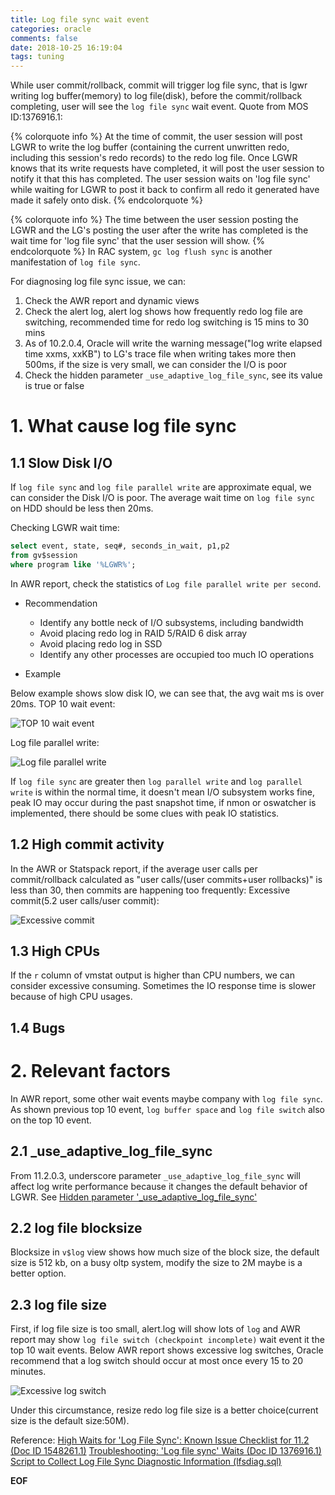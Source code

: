```yaml
---
title: Log file sync wait event
categories: oracle
comments: false
date: 2018-10-25 16:19:04
tags: tuning
---
```


While user commit/rollback, commit will trigger log file sync, that is lgwr writing log buffer(memory) to log file(disk), before the commit/rollback completing, user will see the `log file sync` wait event.
Quote from MOS ID:1376916.1:

{% colorquote info %}
At the time of commit, the user session will post LGWR to write the log buffer (containing the current unwritten redo, including this session's redo records) to the redo log file. Once LGWR knows that its write requests have completed, it will post the user session to notify it that this has completed. The user session waits on 'log file sync' while waiting for LGWR to post it back to confirm all redo it generated have made it safely onto disk.
{% endcolorquote %}

{% colorquote info %}
The time between the user session posting the LGWR and the LG's  posting the user after the write has completed is the wait time for 'log file sync' that the user session will show.
{% endcolorquote %}
In RAC system, `gc log flush sync` is another manifestation of `log file sync`.
<!--more-->

For diagnosing log file sync issue, we can:
1. Check the AWR report and dynamic views
2. Check the alert log, alert log shows how frequently redo log file are switching, recommended time for redo log switching is 15 mins to 30 mins
3. As of 10.2.0.4, Oracle will write the warning message("log write elapsed time xxms, xxKB") to LG's trace file when writing takes more then 500ms, if the size is very small, we can consider the I/O is poor
4. Check the hidden parameter `_use_adaptive_log_file_sync`, see its value is true or false

# 1. What cause log file sync

## 1.1 Slow Disk I/O
If `log file sync` and `log file parallel write` are approximate equal, we can consider the Disk I/O is poor.
The average wait time on `log file sync` on HDD should be less then 20ms.

Checking LGWR wait time:
```sql
select event, state, seq#, seconds_in_wait, p1,p2
from gv$session
where program like '%LGWR%';
```

In AWR report, check the statistics of `Log file parallel write per second`.

* Recommendation
   * Identify any bottle neck of I/O subsystems, including bandwidth
   * Avoid placing redo log in RAID 5/RAID 6 disk array
   * Avoid placing redo log in SSD
   * Identify any other processes are occupied too much IO operations

* Example

Below example shows slow disk IO, we can see that, the avg wait ms is over 20ms.
TOP 10 wait event:

![TOP 10 wait event](/images/log_file_sync1.jpg)

Log file parallel write:

![Log file parallel write](/images/log_file_parallel_write.jpg)

If `log file sync` are greater then `log parallel write` and `log parallel write` is within the normal time, it doesn't mean I/O subsystem works fine, peak IO may occur during the past snapshot time, if nmon or oswatcher is implemented, there should be some clues with peak IO statistics.
## 1.2 High commit activity

In the AWR or Statspack report, if the average user calls per commit/rollback calculated as "user calls/(user commits+user rollbacks)" is less than 30, then commits are happening too frequently:
Excessive commit(5.2 user calls/user commit):

![Excessive commit](/images/excessive_commits.jpg)

## 1.3 High CPUs
If the `r` column of vmstat output is higher than CPU numbers, we can consider excessive consuming. Sometimes the IO response time is slower because of high CPU usages.
## 1.4 Bugs

# 2. Relevant factors
In AWR report, some other wait events maybe company with `log file sync`. As shown previous top 10 event, `log buffer space` and `log file switch` also on the top 10 event.

## 2.1 _use_adaptive_log_file_sync
From 11.2.0.3, underscore parameter `_use_adaptive_log_file_sync` will affect log write performance because it changes the default behavior of LGWR. See [Hidden parameter '_use_adaptive_log_file_sync'](/use-adaptive-log-file-sync.html)

## 2.2 log file blocksize
Blocksize in `v$log` view shows how much size of the block size, the default size is 512 kb, on a busy oltp system, modify the size to 2M maybe is a better option.

## 2.3 log file size
First, if log file size is too small, alert.log will show lots of `log` and AWR report may show `log file switch (checkpoint incomplete)` wait event it the top 10 wait events.
Below AWR report shows excessive log switches, Oracle recommend that a log switch should occur at most once every 15 to 20 minutes.

![Excessive log switch](/images/log_switch_freq1.jpg)

Under this circumstance, resize redo log file size is a better choice(current size is the default size:50M).

Reference:
[High Waits for 'Log File Sync': Known Issue Checklist for 11.2 (Doc ID 1548261.1)](https://support.oracle.com/epmos/faces/DocumentDisplay?_afrLoop=446818976135672&id=1548261.1&_adf.ctrl-state=o2nxn6cvz_62)
[Troubleshooting: 'Log file sync' Waits (Doc ID 1376916.1)](https://support.oracle.com/epmos/faces/DocumentDisplay?_afrLoop=446901390154542&parent=DOCUMENT&sourceId=1548261.1&id=1376916.1&_afrWindowMode=0&_adf.ctrl-state=o2nxn6cvz_119)
[Script to Collect Log File Sync Diagnostic Information (lfsdiag.sql)](https://support.oracle.com/epmos/faces/DocumentDisplay?parent=DOCUMENT&sourceId=1376916.1&id=1064487.1)


__EOF__
